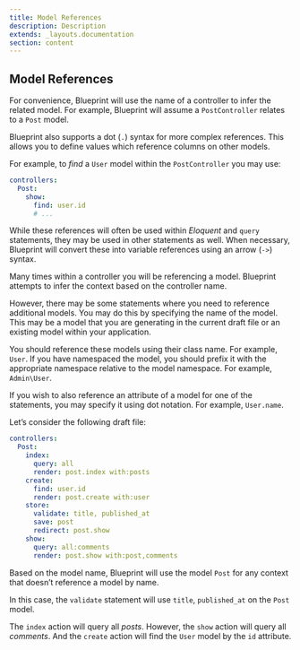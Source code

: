 ```yaml
---
title: Model References
description: Description
extends: _layouts.documentation
section: content
---
```

## Model References
For convenience, Blueprint will use the name of a controller to infer the related model. For example, Blueprint will assume a `PostController` relates to a `Post` model.

Blueprint also supports a dot (`.`) syntax for more complex references. This allows you to define values which reference columns on other models.

For example, to _find_ a `User` model within the `PostController` you may use:

```yaml
controllers:
  Post:
    show:
      find: user.id
      # ...
```

While these references will often be used within _Eloquent_ and `query` statements, they may be used in other statements as well. When necessary, Blueprint will convert these into variable references using an arrow (`->`) syntax.

Many times within a controller you will be referencing a model. Blueprint attempts to infer the context based on the controller name.

However, there may be some statements where you need to reference additional models. You may do this by specifying the name of the model. This may be a model that you are generating in the current draft file or an existing model within your application.

You should reference these models using their class name. For example, `User`. If you have namespaced the model, you should prefix it with the appropriate namespace relative to the model namespace. For example, `Admin\User`.

If you wish to also reference an attribute of a model for one of the statements, you may specify it using dot notation. For example, `User.name`.

Let’s consider the following draft file:

```yaml
controllers:
  Post:
    index:
      query: all
      render: post.index with:posts
    create:
      find: user.id
      render: post.create with:user
    store:
      validate: title, published_at
      save: post
      redirect: post.show
    show:
      query: all:comments
      render: post.show with:post,comments

```

Based on the model name, Blueprint will use the model `Post` for any context that doesn’t reference a model by name.

In this case, the `validate` statement will use `title`, `published_at` on the `Post` model.

The `index` action will query all _posts_. However, the `show` action will query all _comments_. And the `create` action will find the `User` model by the `id` attribute.
